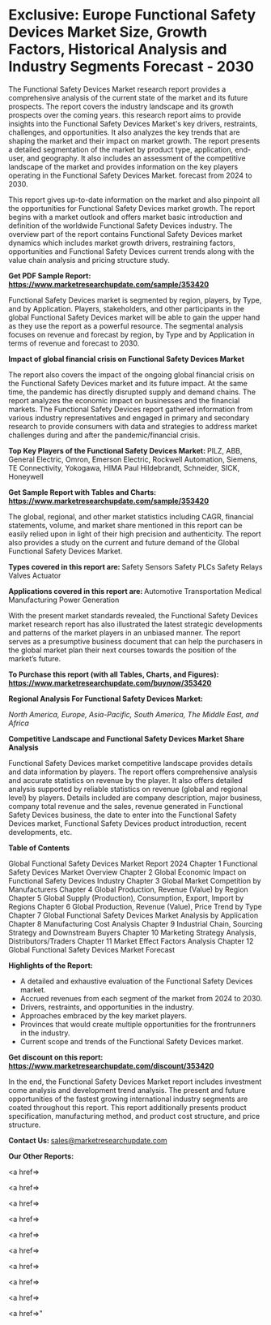 # Exclusive: Europe Functional Safety Devices Market Size, Growth Factors, Historical Analysis and Industry Segments Forecast - 2030

The Functional Safety Devices Market research report provides a comprehensive analysis of the current state of the market and its future prospects. The report covers the industry landscape and its growth prospects over the coming years. this research report aims to provide insights into the Functional Safety Devices Market's key drivers, restraints, challenges, and opportunities. It also analyzes the key trends that are shaping the market and their impact on market growth. The report presents a detailed segmentation of the market by product type, application, end-user, and geography. It also includes an assessment of the competitive landscape of the market and provides information on the key players operating in the Functional Safety Devices Market. forecast from 2024 to 2030.

This report gives up-to-date information on the market and also pinpoint all the opportunities for Functional Safety Devices market growth. The report begins with a market outlook and offers market basic introduction and definition of the worldwide Functional Safety Devices industry. The overview part of the report contains Functional Safety Devices market dynamics which includes market growth drivers, restraining factors, opportunities and Functional Safety Devices current trends along with the value chain analysis and pricing structure study.

<strong><b>Get PDF Sample Report: <a href=https://www.marketresearchupdate.com/sample/353420>https://www.marketresearchupdate.com/sample/353420</a></b></strong>

Functional Safety Devices market is segmented by region, players, by Type, and by Application. Players, stakeholders, and other participants in the global Functional Safety Devices market will be able to gain the upper hand as they use the report as a powerful resource. The segmental analysis focuses on revenue and forecast by region, by Type and by Application in terms of revenue and forecast to 2030.

<strong><b>Impact of global financial crisis on Functional Safety Devices Market</b></strong>

The report also covers the impact of the ongoing global financial crisis on the Functional Safety Devices market and its future impact. At the same time, the pandemic has directly disrupted supply and demand chains. The report analyzes the economic impact on businesses and the financial markets. The Functional Safety Devices report gathered information from various industry representatives and engaged in primary and secondary research to provide consumers with data and strategies to address market challenges during and after the pandemic/financial crisis.

<strong><b>Top Key Players of the Functional Safety Devices Market:
</b></strong>PILZ, ABB, General Electric, Omron, Emerson Electric, Rockwell Automation, Siemens, TE Connectivity, Yokogawa, HIMA Paul Hildebrandt, Schneider, SICK, Honeywell<strong><b>
</b></strong>

<strong><b>Get Sample Report with Tables and Charts: <a href=https://www.marketresearchupdate.com/sample/353420>https://www.marketresearchupdate.com/sample/353420</a></b></strong>

The global, regional, and other market statistics including CAGR, financial statements, volume, and market share mentioned in this report can be easily relied upon in light of their high precision and authenticity. The report also provides a study on the current and future demand of the Global Functional Safety Devices Market.

<strong><b>Types covered in this report are:
</b></strong>Safety Sensors
Safety PLCs
Safety Relays
Valves
Actuator<strong><b>
</b></strong>

<strong><b>Applications covered in this report are:
</b></strong>Automotive
Transportation
Medical
Manufacturing
Power Generation<strong><b>
</b></strong>

With the present market standards revealed, the Functional Safety Devices market research report has also illustrated the latest strategic developments and patterns of the market players in an unbiased manner. The report serves as a presumptive business document that can help the purchasers in the global market plan their next courses towards the position of the market’s future.

<strong><b>To Purchase this report (with all Tables, Charts, and Figures): <a href=https://www.marketresearchupdate.com/buynow/353420>https://www.marketresearchupdate.com/buynow/353420</a></b></strong>

<strong><b>Regional Analysis For Functional Safety Devices Market:</b></strong>

<em><i>North America, Europe, Asia-Pacific, South America, The Middle East, and Africa</i></em>

<strong><b>Competitive Landscape and Functional Safety Devices Market Share Analysis</b></strong>

Functional Safety Devices market competitive landscape provides details and data information by players. The report offers comprehensive analysis and accurate statistics on revenue by the player. It also offers detailed analysis supported by reliable statistics on revenue (global and regional level) by players. Details included are company description, major business, company total revenue and the sales, revenue generated in Functional Safety Devices business, the date to enter into the Functional Safety Devices market, Functional Safety Devices product introduction, recent developments, etc.

<strong><b>Table of Contents</b></strong>

Global Functional Safety Devices Market Report 2024
Chapter 1 Functional Safety Devices Market Overview
Chapter 2 Global Economic Impact on Functional Safety Devices Industry
Chapter 3 Global Market Competition by Manufacturers
Chapter 4 Global Production, Revenue (Value) by Region
Chapter 5 Global Supply (Production), Consumption, Export, Import by Regions
Chapter 6 Global Production, Revenue (Value), Price Trend by Type
Chapter 7 Global Functional Safety Devices Market Analysis by Application
Chapter 8 Manufacturing Cost Analysis
Chapter 9 Industrial Chain, Sourcing Strategy and Downstream Buyers
Chapter 10 Marketing Strategy Analysis, Distributors/Traders
Chapter 11 Market Effect Factors Analysis
Chapter 12 Global Functional Safety Devices Market Forecast

<strong><b>Highlights of the Report:</b></strong>

- A detailed and exhaustive evaluation of the Functional Safety Devices market.
- Accrued revenues from each segment of the market from 2024 to 2030.
- Drivers, restraints, and opportunities in the industry.
- Approaches embraced by the key market players.
- Provinces that would create multiple opportunities for the frontrunners in the industry.
- Current scope and trends of the Functional Safety Devices market.

<strong><b>Get discount on this report: <a href=https://www.marketresearchupdate.com/discount/353420>https://www.marketresearchupdate.com/discount/353420</a></b></strong>

In the end, the Functional Safety Devices Market report includes investment come analysis and development trend analysis. The present and future opportunities of the fastest growing international industry segments are coated throughout this report. This report additionally presents product specification, manufacturing method, and product cost structure, and price structure.

<strong><b>Contact Us:
</b></strong>sales@marketresearchupdate.com

<strong>Our Other Reports:</strong>

<a href=></a>

<a href=></a>

<a href=></a>

<a href=></a>

<a href=></a>

<a href=></a>

<a href=></a>

<a href=></a>

<a href=></a>

<a href=></a>"
